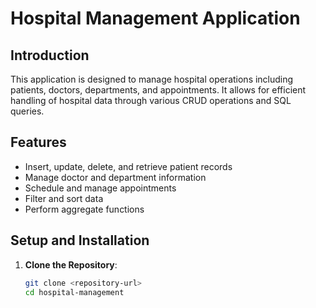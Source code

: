 # Hospital Management Application

## Introduction
This application is designed to manage hospital operations including patients, doctors, departments, and appointments. It allows for efficient handling of hospital data through various CRUD operations and SQL queries.

## Features
- Insert, update, delete, and retrieve patient records
- Manage doctor and department information
- Schedule and manage appointments
- Filter and sort data
- Perform aggregate functions

## Setup and Installation
1. **Clone the Repository**:
   ```sh
   git clone <repository-url>
   cd hospital-management
